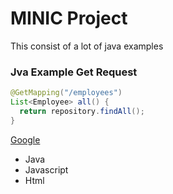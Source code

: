 # MINIC Project

This consist of a lot of java examples

### Jva Example Get Request

```java
@GetMapping("/employees")
List<Employee> all() {
  return repository.findAll();
}
```

[Google](https://www.google.com)


 <ul>
      <li>Java</li>
      <li>Javascript</li>
      <li>Html</li>
 </ul>
